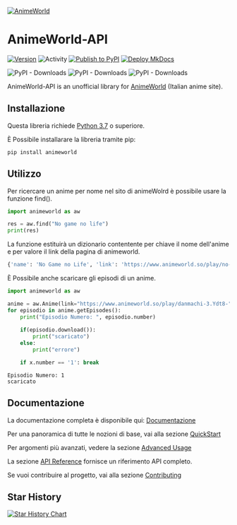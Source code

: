 [![AnimeWorld](https://mainkronos.github.io/AnimeWorld-API/)](https://github.com/MainKronos/AnimeWorld-API/blob/master/docs/static/img/AnimeWorld-API.png)
# AnimeWorld-API

[![Version](https://img.shields.io/pypi/v/animeworld)](https://github.com/MainKronos/AnimeWorld-API/releases/latest)
![Activity](https://img.shields.io/github/commit-activity/w/MainKronos/AnimeWorld-API) 
[![Publish to PyPI](https://github.com/MainKronos/AnimeWorld-API/workflows/Publish%20to%20PyPI/badge.svg)](https://pypi.org/project/animeworld/)
[![Deploy MkDocs](https://github.com/MainKronos/AnimeWorld-API/actions/workflows/deploy-mkdocs.yml/badge.svg)](https://github.com/MainKronos/AnimeWorld-API/actions/workflows/deploy-mkdocs.yml)

![PyPI - Downloads](https://img.shields.io/pypi/dm/animeworld)
![PyPI - Downloads](https://img.shields.io/pypi/dw/animeworld)
![PyPI - Downloads](https://img.shields.io/pypi/dd/animeworld)

AnimeWorld-API is an unofficial library for [AnimeWorld](https://www.animeworld.so/) (Italian anime site).

## Installazione
Questa libreria richiede [Python 3.7](https://www.python.org/) o superiore.

È Possibile installarare la libreria tramite pip:
```shell script
pip install animeworld
```

## Utilizzo
Per ricercare un anime per nome nel sito di animeWolrd è possibile usare la funzione find().
```python
import animeworld as aw

res = aw.find("No game no life")
print(res)
```
La funzione estituirà un dizionario contentente per chiave il nome dell'anime e per valore il link della pagina di animeworld.
```python
{'name': 'No Game no Life', 'link': 'https://www.animeworld.so/play/no-game-no-life.IJUH1', ...}
```
È Possibile anche scaricare gli episodi di un anime.
```python
import animeworld as aw

anime = aw.Anime(link="https://www.animeworld.so/play/danmachi-3.Ydt8-")
for episodio in anime.getEpisodes():
    print("Episodio Numero: ", episodio.number)
        
    if(episodio.download()):
        print("scaricato")
    else:
        print("errore")

    if x.number == '1': break
```
```
Episodio Numero: 1
scaricato
```

## Documentazione

La documentazione completa è disponibile qui: [Documentazione](https://mainkronos.github.io/AnimeWorld-API/)

Per una panoramica di tutte le nozioni di base, vai alla sezione [QuickStart](https://mainkronos.github.io/AnimeWorld-API/usage/quickstart.md)

Per argomenti più avanzati, vedere la sezione [Advanced Usage](https://mainkronos.github.io/AnimeWorld-API/usage/advanced.md)

La sezione [API Reference](https://mainkronos.github.io/AnimeWorld-API/api-reference/developer-interface.md) fornisce un riferimento API completo.

Se vuoi contribuire al progetto, vai alla sezione [Contributing](https://mainkronos.github.io/AnimeWorld-API/community/contributing.md)

## Star History

[![Star History Chart](https://api.star-history.com/svg?repos=MainKronos/AnimeWorld-API&type=Date)](https://star-history.com/#MainKronos/AnimeWorld-API&Date)
